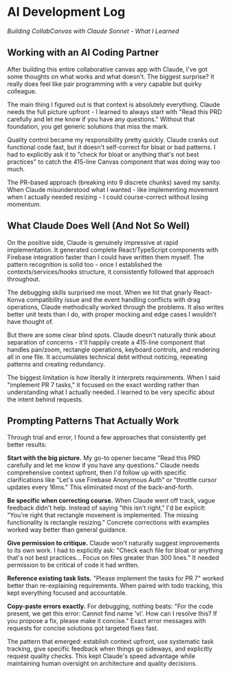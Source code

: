 # AI Development Log
*Building CollabCanvas with Claude Sonnet - What I Learned*

## Working with an AI Coding Partner

After building this entire collaborative canvas app with Claude, I've got some thoughts on what works and what doesn't. The biggest surprise? It really does feel like pair programming with a very capable but quirky colleague.

The main thing I figured out is that context is absolutely everything. Claude needs the full picture upfront - I learned to always start with "Read this PRD carefully and let me know if you have any questions." Without that foundation, you get generic solutions that miss the mark.

Quality control became my responsibility pretty quickly. Claude cranks out functional code fast, but it doesn't self-correct for bloat or bad patterns. I had to explicitly ask it to "check for bloat or anything that's not best practices" to catch the 415-line Canvas component that was doing way too much.

The PR-based approach (breaking into 9 discrete chunks) saved my sanity. When Claude misunderstood what I wanted - like implementing movement when I actually needed resizing - I could course-correct without losing momentum.

## What Claude Does Well (And Not So Well)

On the positive side, Claude is genuinely impressive at rapid implementation. It generated complete React/TypeScript components with Firebase integration faster than I could have written them myself. The pattern recognition is solid too - once I established the contexts/services/hooks structure, it consistently followed that approach throughout.

The debugging skills surprised me most. When we hit that gnarly React-Konva compatibility issue and the event handling conflicts with drag operations, Claude methodically worked through the problems. It also writes better unit tests than I do, with proper mocking and edge cases I wouldn't have thought of.

But there are some clear blind spots. Claude doesn't naturally think about separation of concerns - it'll happily create a 415-line component that handles pan/zoom, rectangle operations, keyboard controls, and rendering all in one file. It accumulates technical debt without noticing, repeating patterns and creating redundancy.

The biggest limitation is how literally it interprets requirements. When I said "implement PR 7 tasks," it focused on the exact wording rather than understanding what I actually needed. I learned to be very specific about the intent behind requests.

## Prompting Patterns That Actually Work

Through trial and error, I found a few approaches that consistently get better results:

**Start with the big picture.** My go-to opener became "Read this PRD carefully and let me know if you have any questions." Claude needs comprehensive context upfront, then I'd follow up with specific clarifications like "Let's use Firebase Anonymous Auth" or "throttle cursor updates every 16ms." This eliminated most of the back-and-forth.

**Be specific when correcting course.** When Claude went off track, vague feedback didn't help. Instead of saying "this isn't right," I'd be explicit: "You're right that rectangle movement is implemented. The missing functionality is rectangle resizing." Concrete corrections with examples worked way better than general guidance.

**Give permission to critique.** Claude won't naturally suggest improvements to its own work. I had to explicitly ask: "Check each file for bloat or anything that's not best practices... Focus on files greater than 300 lines." It needed permission to be critical of code it had written.

**Reference existing task lists.** "Please implement the tasks for PR 7" worked better than re-explaining requirements. When paired with todo tracking, this kept everything focused and accountable.

**Copy-paste errors exactly.** For debugging, nothing beats: "For the code present, we get this error: Cannot find name 'vi'. How can I resolve this? If you propose a fix, please make it concise." Exact error messages with requests for concise solutions got targeted fixes fast.

The pattern that emerged: establish context upfront, use systematic task tracking, give specific feedback when things go sideways, and explicitly request quality checks. This kept Claude's speed advantage while maintaining human oversight on architecture and quality decisions.
